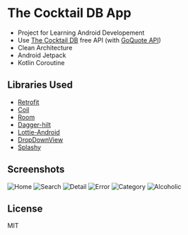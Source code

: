 # The Cocktail DB App

- Project for Learning Android Developement
- Use [The Cocktail DB](https://www.thecocktaildb.com/) free API (with [GoQuote API](https://goquotes.docs.apiary.io/))
-  Clean Architecture
-  Android Jetpack
-  Kotlin Coroutine


## Libraries Used

- [Retrofit](https://github.com/square/retrofit)
- [Coil](https://github.com/coil-kt/coil)
- [Room](https://developer.android.com/training/data-storage/room)
- [Dagger-hilt](https://github.com/google/dagger/tree/master/java/dagger/hilt)
- [Lottie-Android](https://github.com/airbnb/lottie-android)
- [DropDownView](https://github.com/siralam/DropDownView)
- [Splashy](https://github.com/rahuldange09/Splashy)

## Screenshots
![Home](https://github.com/khangle99/TheCooktailDBApp/blob/master/screenshots/home.png)
![Search](https://github.com/khangle99/TheCooktailDBApp/blob/master/screenshots/search.png)
![Detail](https://github.com/khangle99/TheCooktailDBApp/blob/master/screenshots/detail.png)
![Error](https://github.com/khangle99/TheCooktailDBApp/blob/master/screenshots/error.png)
![Category](https://github.com/khangle99/TheCooktailDBApp/blob/master/screenshots/category.png)
![Alcoholic](https://github.com/khangle99/TheCooktailDBApp/blob/master/screenshots/alcoholic.png)
## License
MIT
